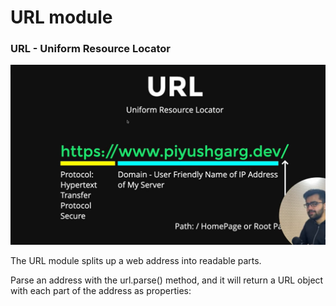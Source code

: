 # URL module


### URL - Uniform Resource Locator

![alt text](image.png)

The URL module splits up a web address into readable parts.

Parse an address with the url.parse() method, and it will return a URL object with each part of the address as properties:

